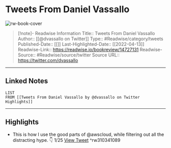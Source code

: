 # Tweets From Daniel Vassallo

![rw-book-cover](https://pbs.twimg.com/profile_images/1709617680951779328/lT_L7gKc.jpg)
<br>
>[!note]- Readwise Information
>Title:: Tweets From Daniel Vassallo
>Author:: [[@dvassallo on Twitter]]
>Type:: #Readwise/category/tweets
>Published-Date:: [[]]
>Last-Highlighted-Date:: [[2022-04-13]]
>Readwise-Link:: https://readwise.io/bookreview/14727131
>Readwise-Source:: #Readwise/source/twitter
>Source URL:: https://twitter.com/dvassallo
--- 

## Linked Notes
```dataview
LIST
FROM [[Tweets From Daniel Vassallo by @dvassallo on Twitter Highlights]]
```

---

## Highlights
- This is how I use the good parts of @awscloud, while filtering out all the distracting hype.
  👇
  1/25 [View Tweet](https://readwise.io/open/310341089) ^rw310341089
